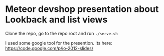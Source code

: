 # Meteor devshop presentation about Lookback and list views

Clone the repo, go to the repo root and run `./serve.sh`

I used some google tool for the presention. Its here: https://code.google.com/p/io-2012-slides/
